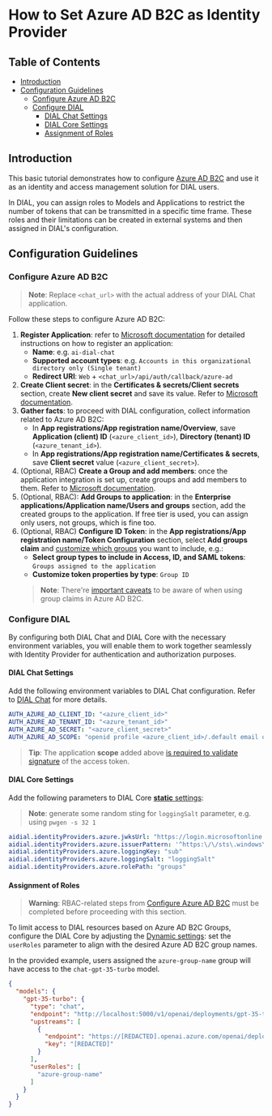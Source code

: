 
<!-- omit from toc -->
# How to Set Azure AD B2C as Identity Provider

<div class="docusaurus-ignore">

<!-- omit from toc -->
## Table of Contents

- [Introduction](#introduction)
- [Configuration Guidelines](#configuration-guidelines)
  - [Configure Azure AD B2C](#configure-microsoft-entra-id)
  - [Configure DIAL](#configure-dial)
    - [DIAL Chat Settings](#dial-chat-settings)
    - [DIAL Core Settings](#dial-core-settings)
    - [Assignment of Roles](#assignment-of-roles)

</div>

## Introduction

This basic tutorial demonstrates how to configure [Azure AD B2C](https://learn.microsoft.com/en-us/azure/active-directory-b2c/overview) and use it as an identity and access management solution for DIAL users.

In DIAL, you can assign roles to Models and Applications to restrict the number of tokens that can be transmitted in a specific time frame. These roles and their limitations can be created in external systems and then assigned in DIAL's configuration.

## Configuration Guidelines

### Configure Azure AD B2C

> **Note**: Replace `<chat_url>` with the actual address of your DIAL Chat application.

Follow these steps to configure Azure AD B2C:

1. **Register Application**: refer to [Microsoft documentation](https://learn.microsoft.com/en-us/entra/identity-platform/quickstart-register-app) for detailed instructions on how to register an application:
    - **Name**: e.g. `ai-dial-chat`
    - **Supported account types**: e.g. `Accounts in this organizational directory only (Single tenant)`
    - **Redirect URI**: `Web` + `<chat_url>/api/auth/callback/azure-ad`
1. **Create Client secret**: in the **Certificates & secrets/Client secrets** section, create **New client secret** and save its value. Refer to [Microsoft documentation](https://learn.microsoft.com/en-us/entra/identity-platform/how-to-add-credentials?tabs=client-secret).
1. **Gather facts**: to proceed with DIAL configuration, collect information related to Azure AD B2C:
    - In **App registrations/App registration name/Overview**, save **Application (client) ID** (`<azure_client_id>`), **Directory (tenant) ID** (`<azure_tenant_id>`).
    - In **App registrations/App registration name/Certificates & secrets**, save **Client secret** value (`<azure_client_secret>`).
1. (Optional, RBAC) **Create a Group and add members**: once the application integration is set up, create groups and add members to them. Refer to [Microsoft documentation](https://learn.microsoft.com/en-us/entra/fundamentals/how-to-manage-groups).
1. (Optional, RBAC): **Add Groups to application**: in the **Enterprise applications/Application name/Users and groups** section, add the created groups to the application. If free tier is used, you can assign only users, not groups, which is fine too.
1. (Optional, RBAC) **Configure ID Token**: in the **App registrations/App registration name/Token Configuration** section, select **Add groups claim** and [customize which groups](https://learn.microsoft.com/en-us/entra/identity/hybrid/connect/how-to-connect-fed-group-claims) you want to include, e.g.:
    - **Select group types to include in Access, ID, and SAML tokens**: `Groups assigned to the application`
    - **Customize token properties by type**: `Group ID`
    > **Note**: There're [important caveats](https://learn.microsoft.com/en-us/entra/identity/hybrid/connect/how-to-connect-fed-group-claims#important-caveats-for-this-functionality) to be aware of when using group claims in Azure AD B2C.

### Configure DIAL

By configuring both DIAL Chat and DIAL Core with the necessary environment variables, you will enable them to work together seamlessly with Identity Provider for authentication and authorization purposes.

#### DIAL Chat Settings

Add the following environment variables to DIAL Chat configuration. Refer to [DIAL Chat](https://github.com/epam/ai-dial-chat/blob/development/apps/chat/README.md#environment-variables) for more details.

```yaml
AUTH_AZURE_AD_CLIENT_ID: "<azure_client_id>"
AUTH_AZURE_AD_TENANT_ID: "<azure_tenant_id>"
AUTH_AZURE_AD_SECRET: "<azure_client_secret>"
AUTH_AZURE_AD_SCOPE: "openid profile <azure_client_id>/.default email offline_access"
```

> **Tip**: The application **scope** added above [is required to validate signature](https://learn.microsoft.com/en-us/answers/questions/318741/graphapi-cannot-validate-access-token-signature) of the access token.

#### DIAL Core Settings

Add the following parameters to DIAL Core [**static** settings](https://github.com/epam/ai-dial-core?tab=readme-ov-file#static-settings):

> **Note**: generate some random sting for `loggingSalt` parameter, e.g. using `pwgen -s 32 1`

```yaml
aidial.identityProviders.azure.jwksUrl: "https://login.microsoftonline.com/<azure_tenant_id>/discovery/v2.0/keys"
aidial.identityProviders.azure.issuerPattern: '^https:\/\/sts\.windows\.net.+$'
aidial.identityProviders.azure.loggingKey: "sub"
aidial.identityProviders.azure.loggingSalt: "loggingSalt"
aidial.identityProviders.azure.rolePath: "groups"
```

#### Assignment of Roles

> **Warning**: RBAC-related steps from [Configure Azure AD B2C](#configure-microsoft-entra-id) must be completed before proceeding with this section.

To limit access to DIAL resources based on Azure AD B2C Groups, configure the DIAL Core by adjusting the [Dynamic settings](https://github.com/epam/ai-dial-core?tab=readme-ov-file#dynamic-settings): set the `userRoles` parameter to align with the desired Azure AD B2C group names.

In the provided example, users assigned the `azure-group-name` group will have access to the `chat-gpt-35-turbo` model.

```json
{
  "models": {
    "gpt-35-turbo": {
      "type": "chat",
      "endpoint": "http://localhost:5000/v1/openai/deployments/gpt-35-turbo/chat/completions",
      "upstreams": [
        {
          "endpoint": "https://[REDACTED].openai.azure.com/openai/deployments/gpt-35-turbo/chat/completions",
          "key": "[REDACTED]"
        }
      ],
      "userRoles": [
        "azure-group-name"
      ]
    }
  }
}
```
